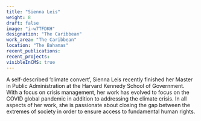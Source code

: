 ```yaml
---
title: "Sienna Leis"
weight: 8
draft: false
image: "i-w7TFDKH"
designation: "The Caribbean"
work_area: "The Caribbean"
location: "The Bahamas"
recent_publications:
recent_projects:
visibleInCMS: true
---
```


A self-described ‘climate convert’, Sienna Leis recently finished her Master in Public Administration at the Harvard Kennedy School of Government. With a focus on crisis management, her work has evolved to focus on the COVID global pandemic in addition to addressing the climate crisis. In all aspects of her work, she is passionate about closing the gap between the extremes of society in order to ensure access to fundamental human rights. 
